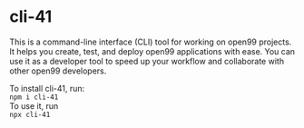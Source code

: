 # cli-41

This is a command-line interface (CLI) tool for working on open99 projects. It helps you create, test, and deploy open99 applications with ease. You can use it as a developer tool to speed up your workflow and collaborate with other open99 developers.

To install cli-41, run:  
`npm i cli-41`  
To use it, run  
`npx cli-41`
